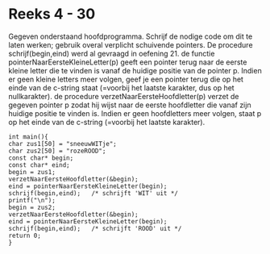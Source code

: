 # Reeks 4 - 30
Gegeven onderstaand hoofdprogramma. Schrijf de nodige code om dit te laten werken; gebruik overal verplicht schuivende 
pointers. De procedure schrijf(begin,eind) werd al gevraagd in oefening 21. de functie pointerNaarEersteKleineLetter(p) 
geeft een pointer terug naar de eerste kleine letter die te vinden is vanaf de huidige positie van de pointer p. Indien 
er geen kleine letters meer volgen, geef je een pointer terug die op het einde van de c-string staat (=voorbij het 
laatste karakter, dus op het nullkarakter).
de procedure verzetNaarEersteHoofdletter(p) verzet de gegeven pointer p zodat hij wijst naar de eerste hoofdletter die 
vanaf zijn huidige positie te vinden is. Indien er geen hoofdletters meer volgen, staat p op het einde van de c-string 
(=voorbij het laatste karakter). 

    int main(){
    char zus1[50] = "sneeuwWITje";
    char zus2[50] = "rozeROOD";                                        
    const char* begin;
    const char* eind;	   
    begin = zus1;
    verzetNaarEersteHoofdletter(&begin);
    eind = pointerNaarEersteKleineLetter(begin);		
    schrijf(begin,eind);   /* schrijft 'WIT' uit */
    printf("\n");	    
    begin = zus2;
    verzetNaarEersteHoofdletter(&begin);
    eind = pointerNaarEersteKleineLetter(begin);
    schrijf(begin,eind);   /* schrijft 'ROOD' uit */
    return 0;
    }
